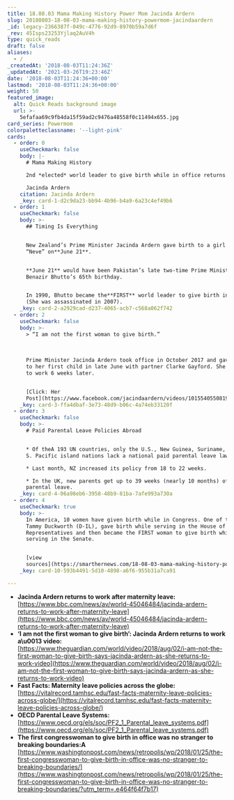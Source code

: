 ```yaml
---
title: 18.08.03 Mama Making History Power Mom Jacinda Ardern
slug: 20180803-18-08-03-mama-making-history-powermom-jacindaardern
_id: legacy-2366387f-049c-4776-92d9-8970b59a7d6f
_rev: 45Isps23253Yjlaq2AuV4h
type: quick_reads
draft: false
aliases:
  - /
_createdAt: '2018-08-03T11:24:36Z'
_updatedAt: '2021-03-26T19:23:46Z'
date: '2018-08-03T11:24:36+00:00'
lastmod: '2018-08-03T11:24:36+00:00'
weight: 50
featured_image:
  alt: Quick Reads background image
  url: >-
    5efafaa69c9fb4da15f59ad2c9476a48558f0c11494x655.jpg
card_series: Powermom
colorpaletteclassname: '--light-pink'
cards:
  - order: 0
    useCheckmark: false
    body: |-
      # Mama Making History

      2nd *elected* world leader to give birth while in office returns to work.

      Jacinda Ardern
    citation: Jacinda Ardern
    _key: card-1-d2c9da23-bb94-4b96-b4a9-6a23c4ef49b6
  - order: 1
    useCheckmark: false
    body: >-
      ## Timing Is Everything


      New Zealand’s Prime Minister Jacinda Ardern gave birth to a girl named
      “Neve” on**June 21**.


      **June 21** would have been Pakistan’s late two-time Prime Minister
      Benazir Bhutto’s 65th birthday.


      In 1990, Bhutto became the**FIRST** world leader to give birth in office
      (She was assassinated in 2007).
    _key: card-2-a2929cad-d237-4065-acb7-c568a062f742
  - order: 2
    useCheckmark: false
    body: >-
      > “I am not the first woman to give birth.”  
        
        
        
      Prime Minister Jacinda Ardern took office in October 2017 and gave birth
      to her first child in late June with partner Clarke Gayford. She returned
      to work 6 weeks later.


      [Click: Her
      Post](https://www.facebook.com/jacindaardern/videos/10155405508197441/)
    _key: card-3-ffa4dbaf-3e73-48d9-b06c-4a74eb33120f
  - order: 3
    useCheckmark: false
    body: >-
      # Paid Parental Leave Policies Abroad


      * Of theA 193 UN countries, only the U.S., New Guinea, Suriname, & a few
      S. Pacific island nations lack a national paid parental leave law.

      * Last month, NZ increased its policy from 18 to 22 weeks.

      * In the UK, new parents get up to 39 weeks (nearly 10 months) of paid
      parental leave.
    _key: card-4-06a98eb6-3958-48b9-81ba-7afe993a730a
  - order: 4
    useCheckmark: true
    body: >-
      In America, 10 women have given birth while in Congress. One of them, Sen.
      Tammy Duckworth (D-IL), gave birth while serving in the House of
      Representatives and then became the FIRST woman to give birth while
      serving in the Senate.


      [view
      sources](https://smarthernews.com/18-08-03-mama-making-history-powermom-jacindaardern/)
    _key: card-10-593b4491-5d10-4898-a6f6-955b31a7ca91

---
```

* **Jacinda Ardern returns to work after maternity leave:** [https://www.bbc.com/news/av/world-45046484/jacinda-ardern-returns-to-work-after-maternity-leave](https://www.bbc.com/news/av/world-45046484/jacinda-ardern-returns-to-work-after-maternity-leave)
* **‘I am not the first woman to give birth’: Jacinda Ardern returns to work a\u0013 video:** [https://www.theguardian.com/world/video/2018/aug/02/i-am-not-the-first-woman-to-give-birth-says-jacinda-ardern-as-she-returns-to-work-video](https://www.theguardian.com/world/video/2018/aug/02/i-am-not-the-first-woman-to-give-birth-says-jacinda-ardern-as-she-returns-to-work-video)
* **Fast Facts: Maternity leave policies across the globe:**  
[https://vitalrecord.tamhsc.edu/fast-facts-maternity-leave-policies-across-globe/](https://vitalrecord.tamhsc.edu/fast-facts-maternity-leave-policies-across-globe/)
* **OECD Parental Leave Systems:** [https://www.oecd.org/els/soc/PF2_1_Parental_leave_systems.pdf](https://www.oecd.org/els/soc/PF2_1_Parental_leave_systems.pdf)
* **The first congresswoman to give birth in office was no stranger to breaking boundaries:A**  
[https://www.washingtonpost.com/news/retropolis/wp/2018/01/25/the-first-congresswoman-to-give-birth-in-office-was-no-stranger-to-breaking-boundaries/](https://www.washingtonpost.com/news/retropolis/wp/2018/01/25/the-first-congresswoman-to-give-birth-in-office-was-no-stranger-to-breaking-boundaries/?utm_term=.e464f64f7b17)